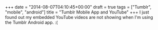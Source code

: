 +++
date = "2014-08-07T04:10:45+00:00"
draft = true
tags = ["Tumblr", "mobile", "android"]
title = "Tumblr Mobile App and YouTube"
+++
I just found out my embedded YouTube videos are not showing when I'm using the Tumblr Android app. :(
